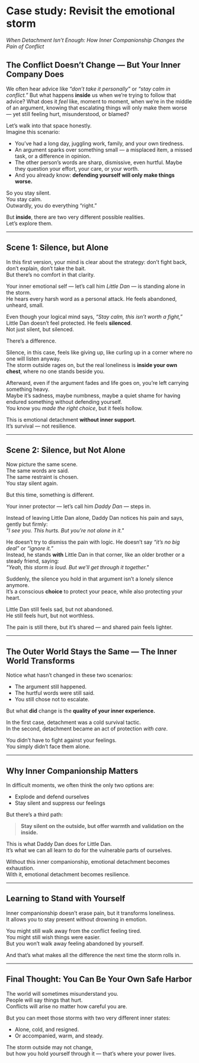 # Case study: Revisit the emotional storm
*When Detachment Isn’t Enough: How Inner Companionship Changes the Pain of Conflict*

## **The Conflict Doesn’t Change — But Your Inner Company Does**

We often hear advice like *“don’t take it personally”* or *“stay calm in conflict.”* But what happens **inside** us when we’re trying to follow that advice? What does it *feel* like, moment to moment, when we’re in the middle of an argument, knowing that escalating things will only make them worse — yet still feeling hurt, misunderstood, or blamed?

Let’s walk into that space honestly.  
Imagine this scenario:

- You’ve had a long day, juggling work, family, and your own tiredness.
- An argument sparks over something small — a misplaced item, a missed task, or a difference in opinion.
- The other person’s words are sharp, dismissive, even hurtful. Maybe they question your effort, your care, or your worth.
- And you already know: **defending yourself will only make things worse.**

So you stay silent.  
You stay calm.  
Outwardly, you do everything “right.”

But **inside**, there are two very different possible realities.  
Let’s explore them.

---

## **Scene 1: Silence, but Alone**

In this first version, your mind is clear about the strategy: don’t fight back, don’t explain, don’t take the bait.  
But there’s no comfort in that clarity.

Your inner emotional self — let’s call him *Little Dan* — is standing alone in the storm.  
He hears every harsh word as a personal attack. He feels abandoned, unheard, small.

Even though your logical mind says, *“Stay calm, this isn’t worth a fight,”* Little Dan doesn’t feel protected. He feels **silenced**.  
Not just silent, but silenced.

There’s a difference.

Silence, in this case, feels like giving up, like curling up in a corner where no one will listen anyway.  
The storm outside rages on, but the real loneliness is **inside your own chest**, where no one stands beside you.

Afterward, even if the argument fades and life goes on, you’re left carrying something heavy.  
Maybe it’s sadness, maybe numbness, maybe a quiet shame for having endured something without defending yourself.  
You know you *made the right choice*, but it feels hollow.

This is emotional detachment **without inner support**.  
It’s survival — not resilience.

---

## **Scene 2: Silence, but Not Alone**

Now picture the same scene.  
The same words are said.  
The same restraint is chosen.  
You stay silent again.

But this time, something is different.  

Your inner protector — let’s call him *Daddy Dan* — steps in.  

Instead of leaving Little Dan alone, Daddy Dan notices his pain and says, gently but firmly:  
*"I see you. This hurts. But you’re not alone in it."*

He doesn’t try to dismiss the pain with logic. He doesn’t say *“it’s no big deal”* or *“ignore it.”*  
Instead, he stands **with** Little Dan in that corner, like an older brother or a steady friend, saying:  
*"Yeah, this storm is loud. But we’ll get through it together."*

Suddenly, the silence you hold in that argument isn’t a lonely silence anymore.  
It’s a conscious **choice** to protect your peace, while also protecting your heart.

Little Dan still feels sad, but not abandoned.  
He still feels hurt, but not worthless.

The pain is still there, but it’s shared — and shared pain feels lighter.

---

## **The Outer World Stays the Same — The Inner World Transforms**

Notice what hasn’t changed in these two scenarios:
- The argument still happened.
- The hurtful words were still said.
- You still chose not to escalate.

But what **did** change is the **quality of your inner experience.**

In the first case, detachment was a cold survival tactic.  
In the second, detachment became an act of protection *with care*.  

You didn’t have to fight against your feelings.  
You simply didn’t face them alone.

---

## **Why Inner Companionship Matters**

In difficult moments, we often think the only two options are:
- Explode and defend ourselves
- Stay silent and suppress our feelings

But there’s a third path:

> **Stay silent on the outside, but offer warmth and validation on the inside.**

This is what Daddy Dan does for Little Dan.  
It’s what we can all learn to do for the vulnerable parts of ourselves.

Without this inner companionship, emotional detachment becomes exhaustion.  
With it, emotional detachment becomes resilience.

---

## **Learning to Stand with Yourself**

Inner companionship doesn’t erase pain, but it transforms loneliness.  
It allows you to stay present without drowning in emotion.

You might still walk away from the conflict feeling tired.  
You might still wish things were easier.  
But you won’t walk away feeling abandoned by yourself.

And that’s what makes all the difference the next time the storm rolls in.

---

## **Final Thought: You Can Be Your Own Safe Harbor**

The world will sometimes misunderstand you.  
People will say things that hurt.  
Conflicts will arise no matter how careful you are.

But you can meet those storms with two very different inner states:
- Alone, cold, and resigned.
- Or accompanied, warm, and steady.

The storm outside may not change,  
but how you hold yourself through it — that’s where your power lives.
